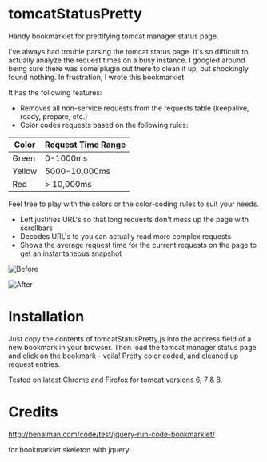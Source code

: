 # tomcatStatusPretty
Handy bookmarklet for prettifying tomcat manager status page.

I've always had trouble parsing the tomcat status page. It's so difficult to actually analyze the request times on a busy instance. I googled around being sure there was some plugin out there to clean it up, but shockingly found nothing. In frustration, I wrote this bookmarklet. 

It has the following features:

* Removes all non-service requests from the requests table (keepalive, ready, prepare, etc.)
* Color codes requests based on the following rules:

|  Color |Request Time Range  |
|---|---|
| Green  | 0-1000ms  |
| Yellow  | 5000-10,000ms  |
| Red  | > 10,000ms  |

Feel free to play with the colors or the color-coding rules to suit your needs.

* Left justifies URL's so that long requests don't mess up the page with scrollbars
* Decodes URL's to you can actually read more complex requests
* Shows the average request time for the current requests on the page to get an instantaneous snapshot

![Before](https://github.com/leeorengel/tomcatStatusPretty/blob/master/before.png "Before")

![After](https://github.com/leeorengel/tomcatStatusPretty/blob/master/after.png "After (Pretty!)")

# Installation

Just copy the contents of tomcatStatusPretty.js into the address field of a new bookmark in your browser. Then load the tomcat manager status page and click on the bookmark - voila! Pretty color coded, and cleaned up request entries.

Tested on latest Chrome and Firefox for tomcat versions 6, 7 & 8.

# Credits

http://benalman.com/code/test/jquery-run-code-bookmarklet/

for bookmarklet skeleton with jquery.
